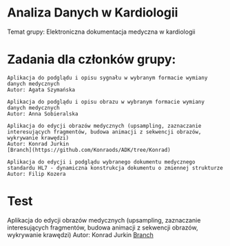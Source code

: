 # Analiza Danych w Kardiologii
Temat grupy: Elektroniczna dokumentacja medyczna w kardiologii 

# Zadania dla członków grupy:

    Aplikacja do podglądu i opisu sygnału w wybranym formacie wymiany danych medycznych
    Autor: Agata Szymańska
    
    Aplikacja do podglądu i opisu obrazu w wybranym formacie wymiany danych medycznych
    Autor: Anna Sobieralska
    
    Aplikacja do edycji obrazów medycznych (upsampling, zaznaczanie interesujących fragmentów, budowa animacji z sekwencji obrazów, wykrywanie krawędzi)
    Autor: Konrad Jurkin
    [Branch](https://github.com/Konraods/ADK/tree/Konrad)
    
    Aplikacja do edycji i podglądu wybranego dokumentu medycznego standardu HL7 - dynamiczna konstrukcja dokumentu o zmiennej strukturze
    Autor: Filip Kozera
    
# Test
Aplikacja do edycji obrazów medycznych (upsampling, zaznaczanie interesujących fragmentów, budowa animacji z sekwencji obrazów, wykrywanie krawędzi)
Autor: Konrad Jurkin
[Branch](https://github.com/Konraods/ADK/tree/Konrad)
